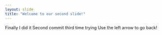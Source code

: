 ```yaml
---
layout: slide
title: "Welcome to our second slide!"
---
```

Finally I did it
Second commit
third time trying
Use the left arrow to go back!